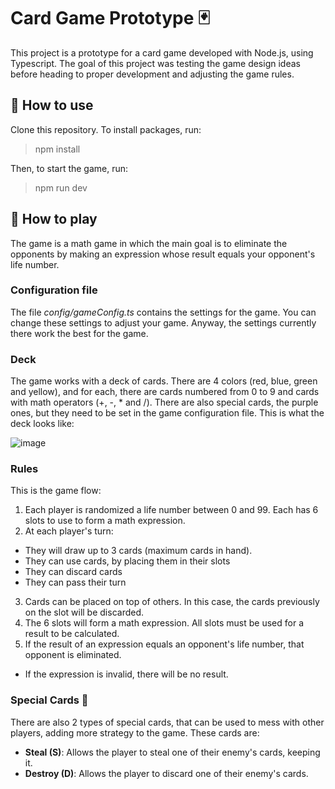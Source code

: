 # Card Game Prototype 🃏

This project is a prototype for a card game developed with Node.js, using Typescript. The goal of this project was testing the game design ideas before heading to proper development and adjusting the game rules.

## 💾 How to use

Clone this repository. To install packages, run:
> npm install

Then, to start the game, run:
> npm run dev

## 🎲 How to play

The game is a math game in which the main goal is to eliminate the opponents by making an expression whose result equals your opponent's life number.

### Configuration file

The file _config/gameConfig.ts_ contains the settings for the game. You can change these settings to adjust your game. Anyway, the settings currently there work the best for the game.

### Deck

The game works with a deck of cards. There are 4 colors (red, blue, green and yellow), and for each, there are cards numbered from 0 to 9 and cards with math operators (+, -, * and /). There are also special cards, the purple ones, but they need to be set 
in the game configuration file. This is what the deck looks like:

![image](https://github.com/user-attachments/assets/cac6ddbd-a551-4f37-8fdc-10840e565b07)

### Rules

This is the game flow:

1. Each player is randomized a life number between 0 and 99. Each has 6 slots to use to form a math expression.
2. At each player's turn:
  - They will draw up to 3 cards (maximum cards in hand).
  - They can use cards, by placing them in their slots
  - They can discard cards
  - They can pass their turn
3. Cards can be placed on top of others. In this case, the cards previously on the slot will be discarded.
4. The 6 slots will form a math expression. All slots must be used for a result to be calculated.
5. If the result of an expression equals an opponent's life number, that opponent is eliminated.
  - If the expression is invalid, there will be no result.

### Special Cards 🎴 

There are also 2 types of special cards, that can be used to mess with other players, adding more strategy to the game. These cards are:
- **Steal (S)**: Allows the player to steal one of their enemy's cards, keeping it.
- **Destroy (D)**: Allows the player to discard one of their enemy's cards.






